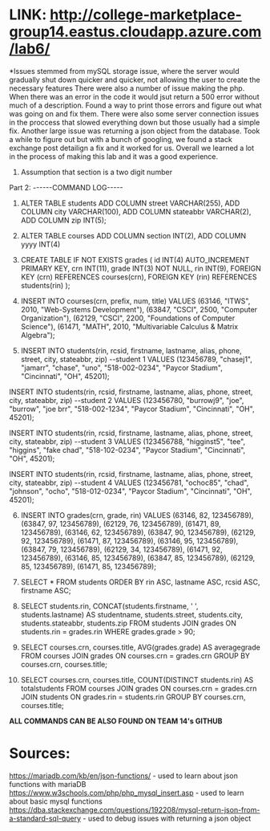 # LINK: http://college-marketplace-group14.eastus.cloudapp.azure.com/lab6/

\*Issues stemmed from mySQL storage issue, where the server would gradually shut down quicker and quicker, not allowing the user to create the necessary features
There were also a number of issue making the php. When there was an error in the code it would jsut return a 500 error without much of a description.
Found a way to print those errors and figure out what was going on and fix them. There were also some server connection issues in the proccess that slowed everything down but those usually had a simple fix. Another large issue was returning a json object from the database. Took a while to figure out but with a bunch of googling, we found a stack exchange post detailign a fix and it worked for us. Overall we learned a lot in the process of making this lab and it was a good experience.

1. Assumption that section is a two digit number

Part 2:
------COMMAND LOG-----

1. ALTER TABLE students
   ADD COLUMN street VARCHAR(255),
   ADD COLUMN city VARCHAR(100),
   ADD COLUMN stateabbr VARCHAR(2),
   ADD COLUMN zip INT(5);

2. ALTER TABLE courses
   ADD COLUMN section INT(2),
   ADD COLUMN yyyy INT(4)

3. CREATE TABLE IF NOT EXISTS grades (
   id INT(4) AUTO_INCREMENT PRIMARY KEY,
   crn INT(11),
   grade INT(3) NOT NULL,
   rin INT(9),
   FOREIGN KEY (crn) REFERENCES courses(crn),
   FOREIGN KEY (rin) REFERENCES students(rin)
   );

4. INSERT INTO courses(crn, prefix, num, title)
   VALUES (63146, "ITWS", 2010, "Web-Systems Development"),
   (63847, "CSCI", 2500, "Computer Organization"),
   (62129, "CSCI", 2200, "Foundations of Computer Science"),
   (61471, "MATH", 2010, "Multivariable Calculus & Matrix Algebra");

5. INSERT INTO students(rin, rcsid, firstname, lastname, alias, phone, street, city, stateabbr, zip) --student 1
   VALUES (123456789, "chasej1", "jamarr", "chase", "uno", "518-002-0234", "Paycor Stadium", "Cincinnati", "OH", 45201);

INSERT INTO students(rin, rcsid, firstname, lastname, alias, phone, street, city, stateabbr, zip) --student 2
VALUES (123456780, "burrowj9", "joe", "burrow", "joe brr", "518-002-1234", "Paycor Stadium", "Cincinnati", "OH", 45201);

INSERT INTO students(rin, rcsid, firstname, lastname, alias, phone, street, city, stateabbr, zip) --student 3
VALUES (123456788, "higginst5", "tee", "higgins", "fake chad", "518-102-0234", "Paycor Stadium", "Cincinnati", "OH", 45201);

INSERT INTO students(rin, rcsid, firstname, lastname, alias, phone, street, city, stateabbr, zip) --student 4
VALUES (123456781, "ochoc85", "chad", "johnson", "ocho", "518-012-0234", "Paycor Stadium", "Cincinnati", "OH", 45201);

6. INSERT INTO grades(crn, grade, rin)
   VALUES (63146, 82, 123456789),
   (63847, 97, 123456789),
   (62129, 76, 123456789),
   (61471, 89, 123456789),
   (63146, 62, 123456789),
   (63847, 90, 123456789),
   (62129, 92, 123456789),
   (61471, 87, 123456789),
   (63146, 95, 123456789),
   (63847, 79, 123456789),
   (62129, 34, 123456789),
   (61471, 92, 123456789),
   (63146, 85, 123456789),
   (63847, 85, 123456789),
   (62129, 85, 123456789),
   (61471, 85, 123456789);

7. SELECT \* FROM students ORDER BY rin ASC, lastname ASC, rcsid ASC, firstname ASC;

8. SELECT students.rin, CONCAT(students.firstname, ' ', students.lastname) AS studentname, students.street, students.city,
   students.stateabbr, students.zip FROM students JOIN grades ON students.rin = grades.rin
   WHERE grades.grade > 90;

9. SELECT courses.crn, courses.title, AVG(grades.grade) AS averagegrade FROM courses
   JOIN grades ON courses.crn = grades.crn
   GROUP BY courses.crn, courses.title;

10. SELECT courses.crn, courses.title, COUNT(DISTINCT students.rin) AS totalstudents FROM courses
    JOIN grades ON courses.crn = grades.crn JOIN students ON grades.rin = students.rin
    GROUP BY courses.crn, courses.title;

**ALL COMMANDS CAN BE ALSO FOUND ON TEAM 14's GITHUB**

# Sources:

https://mariadb.com/kb/en/json-functions/ - used to learn about json functions with mariaDB
https://www.w3schools.com/php/php_mysql_insert.asp - used to learn about basic mysql functions
https://dba.stackexchange.com/questions/192208/mysql-return-json-from-a-standard-sql-query - used to debug issues with returning a json object
